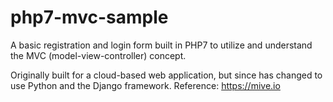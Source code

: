 # php7-mvc-sample
A basic registration and login form built in PHP7 to utilize and understand the MVC (model-view-controller) concept. 

Originally built for a cloud-based web application, but since has changed to use Python and the Django framework.
Reference: https://mive.io
